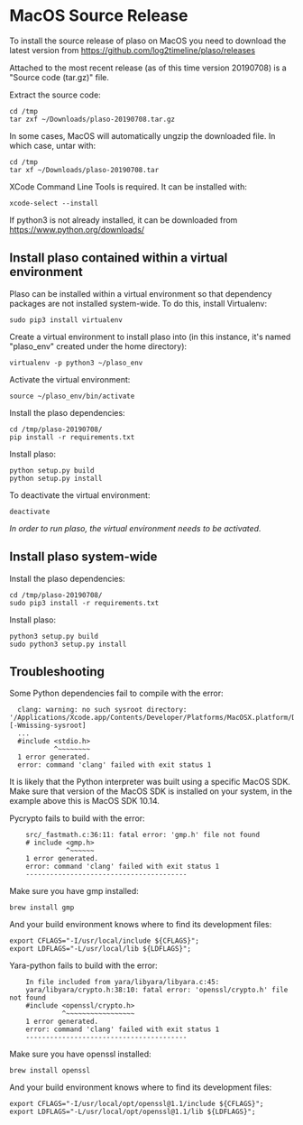 # MacOS Source Release

To install the source release of plaso on MacOS you need to download the latest version from https://github.com/log2timeline/plaso/releases

Attached to the most recent release (as of this time version 20190708) is a "Source code (tar.gz)" file.

Extract the source code:
```
cd /tmp
tar zxf ~/Downloads/plaso-20190708.tar.gz
```

In some cases, MacOS will automatically ungzip the downloaded file. In which case, untar with:
```
cd /tmp
tar xf ~/Downloads/plaso-20190708.tar
```

XCode Command Line Tools is required. It can be installed with:
```
xcode-select --install
```

If python3 is not already installed, it can be downloaded from https://www.python.org/downloads/

## Install plaso contained within a virtual environment

Plaso can be installed within a virtual environment so that dependency packages are not installed system-wide.
To do this, install Virtualenv:
```
sudo pip3 install virtualenv
```

Create a virtual environment to install plaso into (in this instance, it's named "plaso_env" created under the home directory):
```
virtualenv -p python3 ~/plaso_env
```

Activate the virtual environment:
```
source ~/plaso_env/bin/activate
```

Install the plaso dependencies:
```
cd /tmp/plaso-20190708/
pip install -r requirements.txt
```

Install plaso:
```
python setup.py build
python setup.py install
```

To deactivate the virtual environment:
```
deactivate
```

*In order to run plaso, the virtual environment needs to be activated.*

## Install plaso system-wide

Install the plaso dependencies:
```
cd /tmp/plaso-20190708/
sudo pip3 install -r requirements.txt
```

Install plaso:
```
python3 setup.py build
sudo python3 setup.py install
```

## Troubleshooting

Some Python dependencies fail to compile with the error:

```
  clang: warning: no such sysroot directory: '/Applications/Xcode.app/Contents/Developer/Platforms/MacOSX.platform/Developer/SDKs/MacOSX10.14.sdk' [-Wmissing-sysroot]
  ...
  #include <stdio.h>
           ^~~~~~~~~
  1 error generated.
  error: command 'clang' failed with exit status 1
```

It is likely that the Python interpreter was built using a specific MacOS SDK.
Make sure that version of the MacOS SDK is installed on your system, in the
example above this is MacOS SDK 10.14.


Pycrypto fails to build with the error:

```
    src/_fastmath.c:36:11: fatal error: 'gmp.h' file not found
    # include <gmp.h>
              ^~~~~~~
    1 error generated.
    error: command 'clang' failed with exit status 1
    ----------------------------------------
```

Make sure you have gmp installed:

```
brew install gmp
```

And your build environment knows where to find its development files:

```
export CFLAGS="-I/usr/local/include ${CFLAGS}";
export LDFLAGS="-L/usr/local/lib ${LDFLAGS}";
```


Yara-python fails to build with the error:

```
    In file included from yara/libyara/libyara.c:45:
    yara/libyara/crypto.h:38:10: fatal error: 'openssl/crypto.h' file not found
    #include <openssl/crypto.h>
             ^~~~~~~~~~~~~~~~~~
    1 error generated.
    error: command 'clang' failed with exit status 1
    ----------------------------------------
```

Make sure you have openssl installed:

```
brew install openssl
```

And your build environment knows where to find its development files:

```
export CFLAGS="-I/usr/local/opt/openssl@1.1/include ${CFLAGS}";
export LDFLAGS="-L/usr/local/opt/openssl@1.1/lib ${LDFLAGS}";
```

